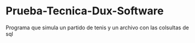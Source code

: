 # Prueba-Tecnica-Dux-Software
Programa que simula un partido de tenis y un archivo con las colsultas de sql
